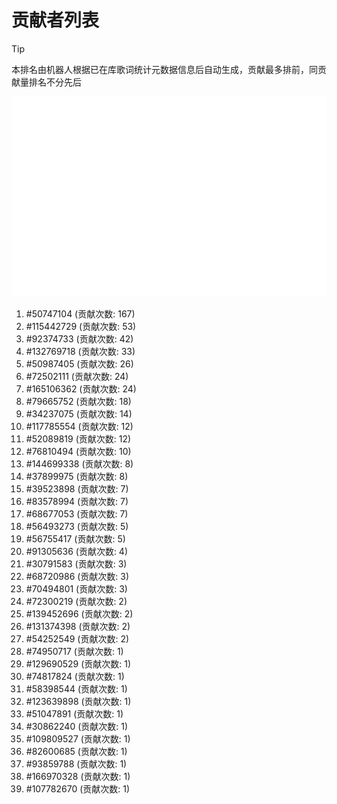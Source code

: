 # 贡献者列表

> [!TIP]
> 本排名由机器人根据已在库歌词统计元数据信息后自动生成，贡献最多排前，同贡献量排名不分先后

![贡献者头像画廊](./CONTRIBUTORS.svg)

1. #50747104 (贡献次数: 167)
2. #115442729 (贡献次数: 53)
3. #92374733 (贡献次数: 42)
4. #132769718 (贡献次数: 33)
5. #50987405 (贡献次数: 26)
6. #72502111 (贡献次数: 24)
7. #165106362 (贡献次数: 24)
8. #79665752 (贡献次数: 18)
9. #34237075 (贡献次数: 14)
10. #117785554 (贡献次数: 12)
11. #52089819 (贡献次数: 12)
12. #76810494 (贡献次数: 10)
13. #144699338 (贡献次数: 8)
14. #37899975 (贡献次数: 8)
15. #39523898 (贡献次数: 7)
16. #83578994 (贡献次数: 7)
17. #68677053 (贡献次数: 7)
18. #56493273 (贡献次数: 5)
19. #56755417 (贡献次数: 5)
20. #91305636 (贡献次数: 4)
21. #30791583 (贡献次数: 3)
22. #68720986 (贡献次数: 3)
23. #70494801 (贡献次数: 3)
24. #72300219 (贡献次数: 2)
25. #139452696 (贡献次数: 2)
26. #131374398 (贡献次数: 2)
27. #54252549 (贡献次数: 2)
28. #74950717 (贡献次数: 1)
29. #129690529 (贡献次数: 1)
30. #74817824 (贡献次数: 1)
31. #58398544 (贡献次数: 1)
32. #123639898 (贡献次数: 1)
33. #51047891 (贡献次数: 1)
34. #30862240 (贡献次数: 1)
35. #109809527 (贡献次数: 1)
36. #82600685 (贡献次数: 1)
37. #93859788 (贡献次数: 1)
38. #166970328 (贡献次数: 1)
39. #107782670 (贡献次数: 1)
